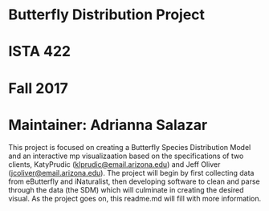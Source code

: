 # Butterfly Distribution Project
# ISTA 422
# Fall 2017
# Maintainer: Adrianna Salazar

This project is focused on creating a Butterfly Species Distribution Model and an interactive mp visualizaation based on the specifications of two clients, KatyPrudic (klprudic@email.arizona.edu) and Jeff Oliver (jcoliver@email.arizona.edu). The project will begin by first collecting data from eButterfly and iNaturalist, then developing software to clean and parse through the data (the SDM) which will culminate in creating the desired visual. As the project goes on, this readme.md will fill with more information.

